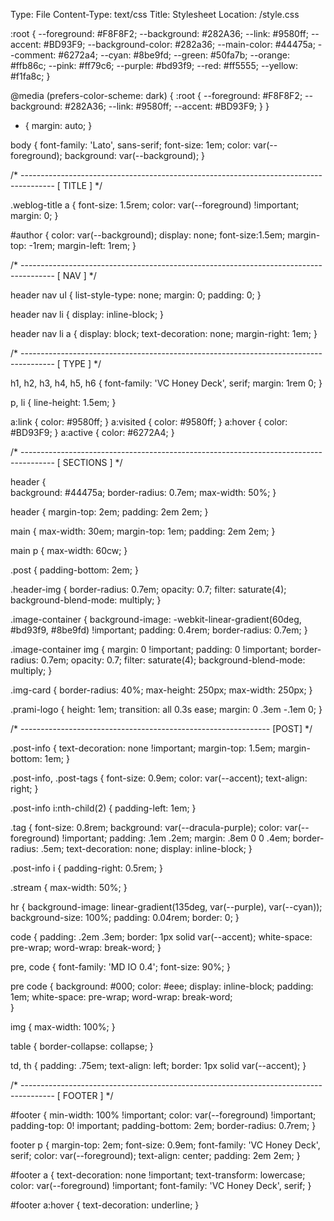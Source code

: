 Type: File
Content-Type: text/css
Title: Stylesheet
Location: /style.css

:root {
	--foreground: #F8F8F2;
	--background: #282A36;
	--link: #9580ff;
	--accent: #BD93F9;
	--background-color: #282a36;
  	--main-color: #44475a;
  	--comment: #6272a4;
  	--cyan: #8be9fd;
  	--green: #50fa7b;
  	--orange: #ffb86c;
  	--pink: #ff79c6;
  	--purple: #bd93f9;
  	--red: #ff5555;
  	--yellow: #f1fa8c;
}

@media (prefers-color-scheme: dark) {
	:root {
	--foreground: #F8F8F2;
	--background: #282A36;
	--link: #9580ff;
	--accent: #BD93F9;
	}
}

* {
	margin: auto;
}

body {
	font-family: 'Lato', sans-serif;
	font-size: 1em;
	color: var(--foreground);
	background: var(--background);
}


/* -------------------------------------------------------------------------------------- [ TITLE ] */

	
.weblog-title a {
	font-size: 1.5rem;
	color: var(--foreground) !important;
	margin: 0;
}

#author {
	color: var(--background);
	display: none;
	font-size:1.5em;
	margin-top: -1rem;
	margin-left: 1rem;
}

/* -------------------------------------------------------------------------------------- [ NAV ] */

header nav ul {
	list-style-type: none;
	margin: 0;
	padding: 0;
}

header nav li {
	display: inline-block;
}

header nav li a {
	display: block;
	text-decoration: none;
	margin-right: 1em;
}

/* -------------------------------------------------------------------------------------- [ TYPE ] */

h1, h2, h3, h4, h5, h6 {
	font-family: 'VC Honey Deck', serif;
	margin: 1rem 0;
}


p, li {
	line-height: 1.5em;
}


a:link { color: #9580ff; }
a:visited { color: #9580ff; }
a:hover { color: #BD93F9; }
a:active { color: #6272A4; }


/* -------------------------------------------------------------------------------------- [ SECTIONS ] */


header {	
	background: #44475a;
	border-radius: 0.7em;
	max-width: 50%;
}


header {
	margin-top: 2em;
	padding: 2em 2em;
}

main {
    max-width: 30em;
	margin-top: 1em;
	padding: 2em 2em;
}

main p {
    max-width: 60cw;
}

.post {
	padding-bottom: 2em;
}

.header-img {
  border-radius: 0.7em;
  opacity: 0.7;
  filter: saturate(4);
  background-blend-mode: multiply;
}

.image-container {
	background-image: -webkit-linear-gradient(60deg, #bd93f9, #8be9fd) !important;
	padding: 0.4rem;
	border-radius: 0.7em;
 }

.image-container img {
  margin: 0 !important;
  padding: 0 !important;
  border-radius: 0.7em;
  opacity: 0.7;
  filter: saturate(4);
  background-blend-mode: multiply;
}

.img-card {
	border-radius: 40%;
	max-height: 250px;
	max-width: 250px;
}

.prami-logo {
	height: 1em;
	transition: all 0.3s ease;
	margin: 0 .3em -.1em 0;
}

/* -------------------------------------------------------------- [POST] */

.post-info {
    text-decoration: none !important;
	margin-top: 1.5em;
    margin-bottom: 1em;
}

.post-info, .post-tags {
	font-size: 0.9em;
	color: var(--accent);
	text-align: right;
}

.post-info i:nth-child(2) {
	padding-left: 1em;
}

.tag {
	font-size: 0.8rem;
    background: var(--dracula-purple);
	color: var(--foreground) !important;
	padding: .1em .2em;
	margin: .8em 0 0 .4em;
	border-radius: .5em;
	text-decoration: none;
	display: inline-block;
}

.post-info i {
	padding-right: 0.5rem;
}

.stream {
	max-width: 50%;
}

hr {
	background-image: linear-gradient(135deg, var(--purple), var(--cyan));
	background-size: 100%;
	padding: 0.04rem;
	border: 0;
}

code {
	padding: .2em .3em;
	border: 1px solid var(--accent);
	white-space: pre-wrap;
	word-wrap: break-word; 
}

pre, code {
	font-family: 'MD IO 0.4';
	font-size: 90%;
}

pre code {
	background: #000;
	color: #eee;
	display: inline-block;
	padding: 1em;
	white-space: pre-wrap;
	word-wrap: break-word;   
}

img {
	max-width: 100%;
}

table {
	border-collapse: collapse;
}

td, th {
	padding: .75em;
	text-align: left;
	border: 1px solid var(--accent);
}

/* -------------------------------------------------------------------------------------- [ FOOTER ] */

#footer {
	min-width: 100% !important;
	color: var(--foreground) !important;
	padding-top: 0! important;
	padding-bottom: 2em;
	border-radius: 0.7rem;
}

footer p {
	margin-top: 2em;
	font-size: 0.9em;
	font-family: 'VC Honey Deck', serif;
	color: var(--foreground);
	text-align: center;
	padding: 2em 2em;
}


#footer a {
    text-decoration: none !important;
	text-transform: lowercase;
	color: var(--foreground) !important;
	font-family: 'VC Honey Deck', serif;
}

#footer a:hover {
	text-decoration: underline;
}